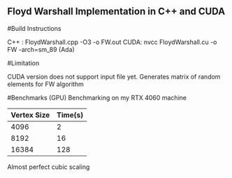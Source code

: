 ## Floyd Warshall Implementation in C++ and CUDA

#Build Instructions

C++ : <compiler> FloydWarshall.cpp -O3 -o FW.out
CUDA: nvcc FloydWarshall.cu -o FW -arch=sm_89 (Ada)

#Limitation

CUDA version does not support input file yet.
Generates matrix of random elements for FW algorithm

#Benchmarks (GPU)
Benchmarking on my RTX 4060 machine

| Vertex Size | Time(s) |
| -------- | ------- |
| 4096  | 2   |
| 8192  | 16  |
| 16384 | 128 |

Almost perfect cubic scaling
